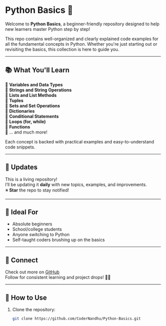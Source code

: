 # Python Basics 🚀

Welcome to **Python Basics**, a beginner-friendly repository designed to help new learners master Python step by step!

This repo contains well-organized and clearly explained code examples for all the fundamental concepts in Python. Whether you're just starting out or revisiting the basics, this collection is here to guide you.

---

## 📚 What You'll Learn

🔹 **Variables and Data Types**  
🔹 **Strings and String Operations**  
🔹 **Lists and List Methods**  
🔹 **Tuples**  
🔹 **Sets and Set Operations**  
🔹 **Dictionaries**  
🔹 **Conditional Statements**  
🔹 **Loops (for, while)**  
🔹 **Functions**  
🔹 ... and much more!

Each concept is backed with practical examples and easy-to-understand code snippets.

---

## 🔄 Updates

This is a living repository!  
I’ll be updating it **daily** with new topics, examples, and improvements.  
**⭐ Star** the repo to stay notified!

---

## 🧠 Ideal For

- Absolute beginners
- School/college students
- Anyone switching to Python
- Self-taught coders brushing up on the basics

---

## 🔗 Connect

Check out more on [GitHub](https://github.com/CoderNandhu)  
Follow for consistent learning and project drops! 🧑‍💻

---

## 📁 How to Use

1. Clone the repository:
   ```bash
   git clone https://github.com/CoderNandhu/Python-Basics.git
